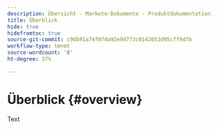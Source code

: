 ```yaml
---
description: Übersicht - Marketo-Dokumente - Produktdokumentation
title: Überblick
hide: true
hidefromtoc: true
source-git-commit: c9db91a74f07da92e9d773c0142653d95cff9d7b
workflow-type: tm+mt
source-wordcount: '8'
ht-degree: 37%

---
```


# Überblick {#overview}

Text
